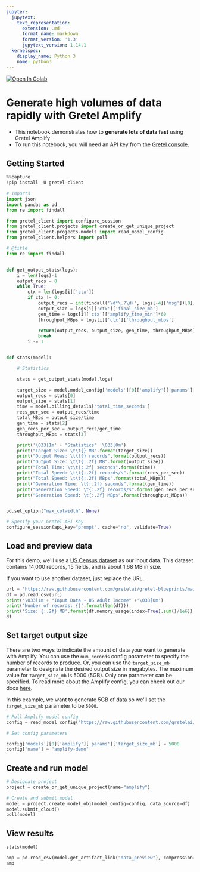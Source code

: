 ```yaml
---
jupyter:
  jupytext:
    text_representation:
      extension: .md
      format_name: markdown
      format_version: '1.3'
      jupytext_version: 1.14.1
  kernelspec:
    display_name: Python 3
    name: python3
---
```


<!-- #region colab_type="text" id="view-in-github" -->
<a href="https://colab.research.google.com/github/gretelai/gretel-blueprints/blob/main/docs/notebooks/rapid_data_generation_with_amplify.ipynb" target="_parent"><img src="https://colab.research.google.com/assets/colab-badge.svg" alt="Open In Colab"/></a>

<!-- #endregion -->

<!-- #region id="sugXH-2KDYdE" -->
# Generate high volumes of data rapidly with Gretel Amplify

*   This notebook demonstrates how to **generate lots of data fast** using Gretel Amplify
*   To run this notebook, you will need an API key from the [Gretel console](https://console.gretel.cloud/dashboard).


<!-- #endregion -->

<!-- #region id="yOYfJXYREOSI" -->
## Getting Started

<!-- #endregion -->

```python id="VEM6kjRsczHd"
%%capture
!pip install -U gretel-client
```

```python id="kQYlGEMbDEBv"
# Imports
import json
import pandas as pd
from re import findall

from gretel_client import configure_session
from gretel_client.projects import create_or_get_unique_project
from gretel_client.projects.models import read_model_config
from gretel_client.helpers import poll
```

```python cellView="form" id="HWg6t3ko-I2-"
# @title
from re import findall


def get_output_stats(logs):
    i = len(logs)-1
    output_recs = 0
    while True:
        ctx = len(logs[i]['ctx'])
        if ctx != 0:
            output_recs = int(findall('\d*\.?\d+', logs[-4]['msg'])[0])
            output_size = logs[i]['ctx']['final_size_mb']
            gen_time = logs[i]['ctx']['amplify_time_min']*60
            throughput_MBps = logs[i]['ctx']['throughput_mbps']

            return(output_recs, output_size, gen_time, throughput_MBps)
            break
        i -= 1


def stats(model):

    # Statistics

    stats = get_output_stats(model.logs)

    target_size = model.model_config['models'][0]['amplify']['params']['target_size_mb']
    output_recs = stats[0]
    output_size = stats[1]
    time = model.billing_details['total_time_seconds']
    recs_per_sec = output_recs/time
    total_MBps = output_size/time
    gen_time = stats[2]
    gen_recs_per_sec = output_recs/gen_time
    throughput_MBps = stats[3]

    print('\033[1m' + "Statistics" '\033[0m')
    print("Target Size: \t\t{} MB".format(target_size))
    print("Output Rows: \t\t{} records".format(output_recs))
    print("Output Size: \t\t{:.2f} MB".format(output_size))
    print("Total Time: \t\t{:.2f} seconds".format(time))
    print("Total Speed: \t\t{:.2f} records/s".format(recs_per_sec))
    print("Total Speed: \t\t{:.2f} MBps".format(total_MBps))
    print("Generation Time: \t{:.2f} seconds".format(gen_time))
    print("Generation Speed: \t{:.2f} records/s".format(gen_recs_per_sec))
    print("Generation Speed: \t{:.2f} MBps".format(throughput_MBps))

```

```python id="rjBbbGyNO2PO"

pd.set_option("max_colwidth", None)

# Specify your Gretel API Key
configure_session(api_key="prompt", cache="no", validate=True)
```

<!-- #region id="2mXcFk2Cy0lC" -->
## Load and preview data

For this demo, we'll use a [US Census dataset](https://github.com/gretelai/gretel-blueprints/blob/main/sample_data/us-adult-income.csv) as our input data. This dataset contains 14,000 records, 15 fields, and is about 1.68 MB in size. 

If you want to use another dataset, just replace the URL. 
<!-- #endregion -->

```python id="Rgx85TgkPJsY"
url = 'https://raw.githubusercontent.com/gretelai/gretel-blueprints/main/sample_data/us-adult-income.csv'
df = pd.read_csv(url)
print('\033[1m'+ "Input Data - US Adult Income" +'\033[0m')
print('Number of records: {}'.format(len(df)))
print('Size: {:.2f} MB'.format(df.memory_usage(index=True).sum()/1e6))
df
```

<!-- #region id="2kKGDsEezMVY" -->
## Set target output size

There are two ways to indicate the amount of data your want to generate with Amplify. You can use the `num_records` config parameter to specify the number of records to produce. Or, you can use the `target_size_mb` parameter to designate the desired output size in megabytes. The maximum value for `target_size_mb` is 5000 (5GB). Only one parameter can be specified. To read more about the Amplify config, you can check out our docs [here](https://docs.gretel.ai/gretel.ai/synthetics/models/amplify).

In this example, we want to generate 5GB of data so we'll set the `target_size_mb` parameter to be `5000`.
<!-- #endregion -->

```python id="cpfJzWa8pENd"
# Pull Amplify model config 
config = read_model_config("https://raw.githubusercontent.com/gretelai/gretel-blueprints/main/config_templates/gretel/synthetics/amplify.yml")

# Set config parameters

config['models'][0]['amplify']['params']['target_size_mb'] = 5000        # 5 GB
config['name'] = "amplify-demo"
```

<!-- #region id="X19N2FOTxpEv" -->
## Create and run model
<!-- #endregion -->

```python id="GOIbGmCXtGS5"
# Designate project
project = create_or_get_unique_project(name="amplify")

# Create and submit model 
model = project.create_model_obj(model_config=config, data_source=df)
model.submit_cloud()
poll(model)
```

<!-- #region id="XdRDFW1izjuR" -->
## View results
<!-- #endregion -->

```python id="govCEdQ2VxU-"
stats(model)
```

```python id="CWUvcfzXvptx"
amp = pd.read_csv(model.get_artifact_link("data_preview"), compression="gzip")
amp
```
